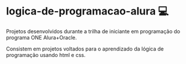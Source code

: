 # logica-de-programacao-alura :computer:
Projetos desenvolvidos durante a trilha de iniciante em programação do programa ONE Alura+Oracle. 

Consistem em projetos voltados para o aprendizado da lógica de programação usando html e css.
